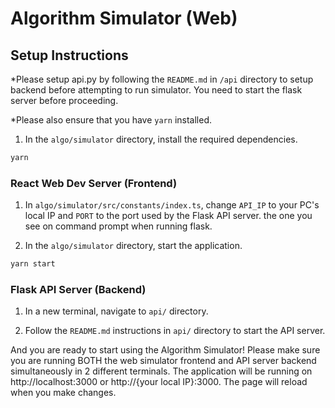 # Algorithm Simulator (Web)

## Setup Instructions

\*Please setup api.py by following the `README.md` in `/api` directory to setup backend before attempting to run simulator. You need to start the flask server before proceeding.

\*Please also ensure that you have `yarn` installed.

1. In the `algo/simulator` directory, install the required dependencies.

```bash
yarn
```

### React Web Dev Server (Frontend)
1. In `algo/simulator/src/constants/index.ts`, change `API_IP` to your PC's local IP and `PORT` to the port used by the Flask API server.  the one you see on command prompt when running flask.

2. In the `algo/simulator` directory, start the application.

```bash
yarn start
```

### Flask API Server (Backend)
1. In a new terminal, navigate to `api/` directory.

2. Follow the `README.md` instructions in `api/` directory to start the API server.

And you are ready to start using the Algorithm Simulator! Please make sure you are running BOTH the web simulator frontend and API server backend simultaneously in 2 different terminals. The application will be running on http://localhost:3000 or http://{your local IP}:3000. The page will reload when you make changes.
